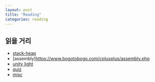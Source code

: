 ```yaml
---
layout: post
title: "Reading"
categories: reading
---
```




## 읽을 거리

- [stack-heap](https://courses.engr.illinois.edu/cs225/fa2022/resources/)
- [assembly]https://www.bogotobogo.com/cplusplus/assembly.php
- [unity light](https://learn.unity.com/project/creative-core-lighting)
- [quiz](https://velog.io/@skyepodium/%EC%B9%B4%EC%B9%B4%EC%98%A4-%EB%B9%84%EB%B0%80%EC%A7%80%EB%8F%84-4r0ran2u)
- [misc](http://www.silverwolf.co.kr/realprog/73432)